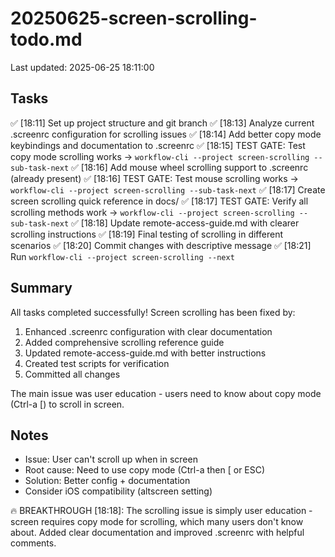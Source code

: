 # 20250625-screen-scrolling-todo.md
Last updated: 2025-06-25 18:11:00

## Tasks
✅ [18:11] Set up project structure and git branch
✅ [18:13] Analyze current .screenrc configuration for scrolling issues
✅ [18:14] Add better copy mode keybindings and documentation to .screenrc
✅ [18:15] TEST GATE: Test copy mode scrolling works → `workflow-cli --project screen-scrolling --sub-task-next`
✅ [18:16] Add mouse wheel scrolling support to .screenrc (already present)
✅ [18:16] TEST GATE: Test mouse scrolling works → `workflow-cli --project screen-scrolling --sub-task-next`
✅ [18:17] Create screen scrolling quick reference in docs/
✅ [18:17] TEST GATE: Verify all scrolling methods work → `workflow-cli --project screen-scrolling --sub-task-next`
✅ [18:18] Update remote-access-guide.md with clearer scrolling instructions
✅ [18:19] Final testing of scrolling in different scenarios
✅ [18:20] Commit changes with descriptive message
✅ [18:21] Run `workflow-cli --project screen-scrolling --next`

## Summary
All tasks completed successfully! Screen scrolling has been fixed by:
1. Enhanced .screenrc configuration with clear documentation
2. Added comprehensive scrolling reference guide
3. Updated remote-access-guide.md with better instructions
4. Created test scripts for verification
5. Committed all changes

The main issue was user education - users need to know about copy mode (Ctrl-a [) to scroll in screen.

## Notes
- Issue: User can't scroll up when in screen
- Root cause: Need to use copy mode (Ctrl-a then [ or ESC)
- Solution: Better config + documentation
- Consider iOS compatibility (altscreen setting)

🔥 BREAKTHROUGH [18:18]: The scrolling issue is simply user education - screen requires copy mode for scrolling, which many users don't know about. Added clear documentation and improved .screenrc with helpful comments.